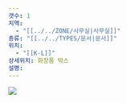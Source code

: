 ```yaml
---
갯수: 1
지역:
  - "[[../../ZONE/사무실|사무실]]"
종류: "[[../../TYPES/문서|문서]]"
위치:
  - "[[K-L]]"
상세위치: 화장품 박스
설명:
---
```

![](http://192.168.50.22/devices/240821_IMG_0030.jpg)
